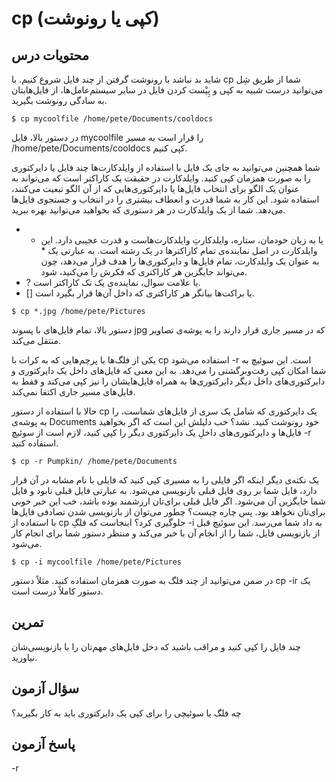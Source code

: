 # cp (کپی یا رونوشت)

## محتویات درس

شاید بد نباشد با رونوشت گرفتن از چند فایل شروع کنیم. با cp شما از طریق شِل می‌توانید درست شبیه به کپی و پِیْست کردن فایل در سایر سیستم‌عامل‌ها، از فایل‌هایتان به سادگی رونوشت بگیرید.

```$ cp mycoolfile /home/pete/Documents/cooldocs```

در دستور بالا، فایل mycoolfile را قرار است به مسیر ‎/home/pete/Documents/cooldocs کپی کنیم.

شما همچنین می‌توانید به جای یک فایل با استفاده از وایلدکارت‌ها چند فایل یا دایرکتوری را به صورت همزمان کپی کنید. وایلدکارت در حقیقت یک کاراکتر است که می‌تواند به عنوان یک الگو برای انتخاب فایل‌ها یا دایرکتوری‌هایی که از آن الگو تبعیت می‌کنند، استفاده شود. این کار به شما قدرت و انعطاف بیشتری را در انتخاب و جستجوی فایل‌ها می‌دهد. شما از یک وایلدکارت در هر دستوری که بخواهید می‌توانید بهره ببرید.

+ * یا به زبان خودمان، ستاره، وایلدکارتِ وایلدکارت‌هاست و قدرت عجیبی دارد. این وایلدکارت در اصل نماینده‌ی تمام کاراکترها در یک رشته است. به عبارتی یک * به عنوان یک وایلدکارت، تمام فایل‌ها و دایرکتوری‌ها را هدف قرار می‌دهد، چون می‌تواند جایگزین هر کاراکتری که فکرش را می‌کنید، شود.
+ ? یا علامت سوال، نماینده‌ی یک تک کاراکتر است.
+ [] یا براکت‌ها بیانگر هر کاراکتری که داخل آن‌ها قرار بگیرد است.

```$ cp *.jpg /home/pete/Pictures```

دستور بالا، تمام فایل‌های با پسوند jpg که در مسیر جاری قرار دارند را به پوشه‌ی تصاویر منتقل می‌کند.

یکی از فلگ‌ها یا پرچم‌هایی که به کرات با cp استفاده می‌شود ‎-r است. این سوئیچ به شما امکان کپی رفت‌وبرگشتی را می‌دهد. به این معنی که فایل‌های داخل یک دایرکتوری و دایرکتوری‌های داخل دیگر دایرکتوری‌ها به همراه فایل‌هایشان را نیز کپی می‌کند و فقط به فایل‌های مسیر جاری اکتفا نمی‌کند.

حالا با استفاده از دستور cp یک دایرکتوری که شامل یک سری از فایل‌های شماست، را به پوشه‌ی Documents خود رونوشت کنید. نشد؟ خب دلیلش این است که اگر بخواهید فایل‌ها و دایرکتوری‌های داخلِ یک دایرکتوری دیگر را کپی کنید، لازم است از سوئیچ ‎-r استفاده کنید.

```$ cp -r Pumpkin/ /home/pete/Documents```

یک نکته‌ی دیگر اینکه اگر فایلی را به مسیری کپی کنید که فایلی با نام مشابه در آن قرار دارد، فایل شما بر روی فایل قبلی بازنویسی می‌شود. به عبارتی فایل قبلی نابود و فایل شما جایگزین آن می‌شود. اگر فایل قبلی برای‌تان ارزشمند بوده باشد، خب این خبر خوبی برای‌تان نخواهد بود. پس چاره چیست؟ چطور می‌توان از بازنویسی شدن تصادفی فایل‌ها با استفاده از cp جلوگیری کرد؟ اینجاست که فلگِ ‎-i به داد شما می‌رسد. این سوئیچ قبل از بازنویسی فایل، شما را از انجام آن با خبر می‌کند و منتظر دستور شما برای انجام کار می‌شود.

```$ cp -i mycoolfile /home/pete/Pictures```

در ضمن می‌توانید از چند فلگ به صورت همزمان استفاده کنید. مثلاً دستور cp -ir یک دستور کاملاً درست است.

## تمرین

چند فایل را کپی کنید و مراقب باشید که دخل فایل‌های مهم‌تان را با بازنویسی‌شان نیاورید.

## سؤال آزمون

چه فلگ یا سوئیچی را برای کپی یک دایرکتوری باید به کار بگیرید؟

## پاسخ آزمون

-r
